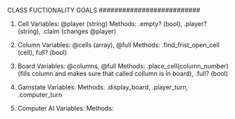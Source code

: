 CLASS FUCTIONALITY GOALS
##########################
1. Cell
Variables: @player (string)
Methods: .empty? (bool), .player? (string), .claim (changes @player)

2. Column
Variables: @cells (array), @full
Methods: .find_frist_open_cell (cell), full? (bool)

3. Board
Variables: @columns, @full
Methods: .place_cell(column_number) (fills column and makes sure that called collumn is in board), .full? (bool)

4. Gamstate
Variables: 
Methods: .display_board, .player_turn, .computer_turn

5. Computer AI
Variables: 
Methods: 